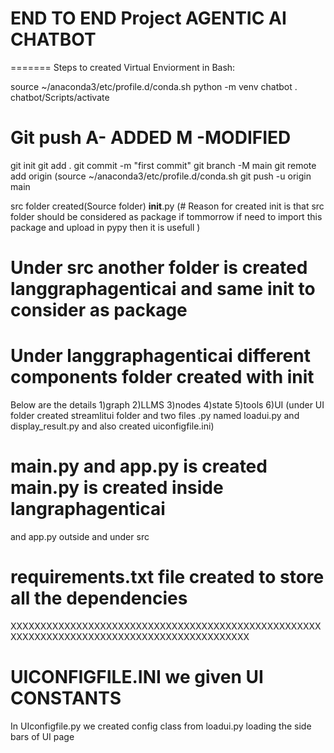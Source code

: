 
# END TO END  Project AGENTIC AI CHATBOT
=======
Steps to created Virtual Enviorment in Bash:

source ~/anaconda3/etc/profile.d/conda.sh
python -m venv chatbot
. chatbot/Scripts/activate


# Git push  A- ADDED   M -MODIFIED
git init
git add .
git commit -m "first commit"
git branch -M main
git remote add origin (source ~/anaconda3/etc/profile.d/conda.sh
git push -u origin main


src folder created(Source folder)
__init__.py (# Reason for created init is that src folder should be considered as package if tommorrow if need to import this package and upload in pypy then it is usefull )

# Under src another folder is created langgraphagenticai and same __init__ to consider as package
# Under langgraphagenticai different components folder created with __init__
Below are the details
1)graph
2)LLMS
3)nodes
4)state
5)tools
6)UI (under UI folder created streamlitui folder and two files .py named loadui.py and display_result.py and also created uiconfigfile.ini)

# main.py and app.py is created main.py is created inside langraphagenticai
and app.py outside and under src

# requirements.txt file created to store all the dependencies
XXXXXXXXXXXXXXXXXXXXXXXXXXXXXXXXXXXXXXXXXXXXXXXXXXXXXXXXXXXXXXXXXXXXXXXXXXXXXXXXXXXXXXXXXXXX
# UICONFIGFILE.INI  we given UI CONSTANTS
In UIconfigfile.py we created config class
from loadui.py loading the side bars of UI page





